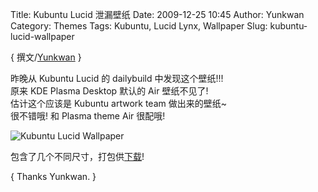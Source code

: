 Title: Kubuntu Lucid 泄漏壁纸
Date: 2009-12-25 10:45
Author: Yunkwan
Category: Themes
Tags: Kubuntu, Lucid Lynx, Wallpaper
Slug: kubuntu-lucid-wallpaper

{ 撰文/[Yunkwan](http://yunkwan.wordpress.com) }

昨晚从 Kubuntu Lucid 的 dailybuild 中发现这个壁纸!!!  
原来 KDE Plasma Desktop 默认的 Air 壁纸不见了!  
估计这个应该是 Kubuntu artwork team 做出来的壁纸~  
很不错哦! 和 Plasma theme Air 很配哦!

![Kubuntu Lucid
Wallpaper](http://i.linuxtoy.org/images/2009/12/kubuntu\_lucid\_wallpaper.png)

包含了几个不同尺寸，打包供[下载](http://dl.dropbox.com/u/2438732/Quadros.7z)!

{ Thanks Yunkwan. }
